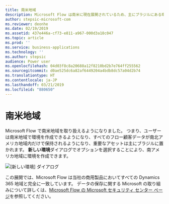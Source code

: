 ```yaml
---
title: 南米地域
description: Microsoft Flow は南米に現在展開されているため、主にブラジルにある環境を作成することができます。
author: stepsic-microsoft-com
ms.reviewer: deonhe
ms.date: 02/19/2019
ms.assetid: 437e446a-cf73-e811-a967-000d3a18c047
ms.topic: article
ms.prod: ''
ms.service: business-applications
ms.technology: ''
ms.author: stepsic
audience: Power user
ms.openlocfilehash: 04d03f8c8a20688a12f8210bd2b7e764ff255562
ms.sourcegitcommit: d0ae525dc6a82af6449204a4bdb8dc57a04d2b74
ms.translationtype: HT
ms.contentlocale: ja-JP
ms.lasthandoff: 03/21/2019
ms.locfileid: "880650"
---
```

# <a name="south-america-region"></a>南米地域




Microsoft Flow で南米地域を取り扱えるようになりました。 つまり、ユーザーは南米地域で環境を作成できるようになり、すべてのフロー顧客データが南北アメリカ地域内だけで保持されるようになり、重要なアセットは主にブラジルに置かれます。 **新しい環境**ダイアログでオプションを選択することにより、南アメリカ地域に環境を作成できます。

![[新しい環境] ダイアログ](media/south-america-1.png "[新しい環境] ダイアログ")

この展開では、Microsoft Flow は当社の商用製品においてすべての Dynamics 365 地域と完全に一致しています。 データの保存に関する Microsoft の取り組みについて詳しくは、[Microsoft Flow の Microsoft セキュリティ センター ページ](https://www.microsoft.com/TrustCenter/CloudServices/business-application-platform/data-location)を参照してください。